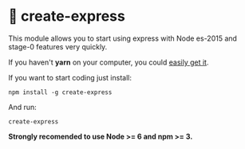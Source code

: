 # 🐙 create-express

This module allows you to start using express with Node es-2015 and stage-0 features very quickly.

If you haven't <strong>yarn</strong> on your computer, you could [easily get it](https://yarnpkg.com/en/docs/install).

If you want to start coding just install:
```
npm install -g create-express
```

And run:
```
create-express
```

<strong> Strongly recomended to use Node >= 6 and npm >= 3. </strong>
